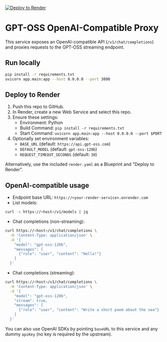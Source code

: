 [![Deploy to Render](https://render.com/images/deploy-to-render-button.svg)](https://render.com/deploy?repo=https://github.com/officialprakashkumarsingh/hosted-api)

# GPT-OSS OpenAI-Compatible Proxy

This service exposes an OpenAI-compatible API (`/v1/chat/completions`) and proxies requests to the GPT-OSS streaming endpoint.

## Run locally

```bash
pip install -r requirements.txt
uvicorn app.main:app --host 0.0.0.0 --port 3000
```

## Deploy to Render

1. Push this repo to GitHub.
2. In Render, create a new Web Service and select this repo.
3. Ensure these settings:
   - Environment: Python
   - Build Command: `pip install -r requirements.txt`
   - Start Command: `uvicorn app.main:app --host 0.0.0.0 --port $PORT`
4. Optionally set environment variables:
   - `BASE_URL` (default: `https://api.gpt-oss.com`)
   - `DEFAULT_MODEL` (default: `gpt-oss-120b`)
   - `REQUEST_TIMEOUT_SECONDS` (default: `30`)

Alternatively, use the included `render.yaml` as a Blueprint and "Deploy to Render".

## OpenAI-compatible usage

- Endpoint base URL: `https://<your-render-service>.onrender.com`
- List models:

```bash
curl -s https://<host>/v1/models | jq
```

- Chat completions (non-streaming):

```bash
curl https://<host>/v1/chat/completions \
  -H 'Content-Type: application/json' \
  -d '{
    "model": "gpt-oss-120b",
    "messages": [
      {"role": "user", "content": "Hello!"}
    ]
  }'
```

- Chat completions (streaming):

```bash
curl https://<host>/v1/chat/completions \
  -H 'Content-Type: application/json' \
  -d '{
    "model": "gpt-oss-120b",
    "stream": true,
    "messages": [
      {"role": "user", "content": "Write a short poem about the sea"}
    ]
  }'
```

You can also use OpenAI SDKs by pointing `baseURL` to this service and any dummy `apiKey` (no key is required by the upstream).